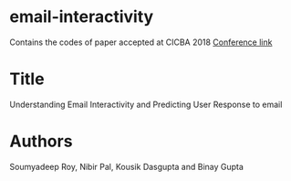 # email-interactivity
Contains the codes of paper accepted at CICBA 2018
[Conference link](http://www.cicba.in/)

# Title
Understanding Email Interactivity and Predicting User Response to email

# Authors
Soumyadeep Roy, Nibir Pal, Kousik Dasgupta and Binay Gupta
